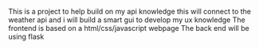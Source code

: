 This is a project to help build on my api knowledge 
this will connect to the weather api and i will build a smart gui to develop my ux knowledge
The frontend is based on a html/css/javascript webpage
The back end will be using flask